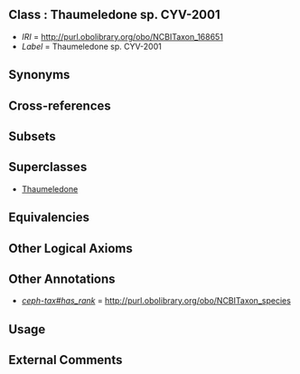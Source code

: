 
## Class : Thaumeledone sp. CYV-2001

 * *IRI* = http://purl.obolibrary.org/obo/NCBITaxon_168651
 * *Label* = Thaumeledone sp. CYV-2001

## Synonyms


## Cross-references


## Subsets


## Superclasses

 * [Thaumeledone](../../NCBITaxon/47/NCBITaxon_164547.md)

## Equivalencies


## Other Logical Axioms


## Other Annotations

 * *[ceph-tax#has_rank](../../ceph-tax#has/nk/ceph-tax#has_rank.md)* = http://purl.obolibrary.org/obo/NCBITaxon_species

## Usage


## External Comments

